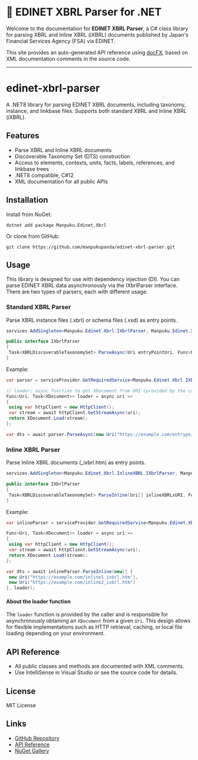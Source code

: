 # 📘 EDINET XBRL Parser for .NET

Welcome to the documentation for **EDINET XBRL Parser**, a C# class library for parsing XBRL and Inline XBRL (iXBRL) documents published by Japan's Financial Services Agency (FSA) via EDINET.

This site provides an auto-generated API reference using [docFX](https://dotnet.github.io/docfx/), based on XML documentation comments in the source code.

---
# edinet-xbrl-parser

A .NET8 library for parsing EDINET XBRL documents, including taxonomy, instance, and linkbase files. Supports both standard XBRL and Inline XBRL (iXBRL).

## Features
- Parse XBRL and Inline XBRL documents
- Discoverable Taxonomy Set (DTS) construction
- Access to elements, contexts, units, facts, labels, references, and linkbase trees
- .NET8 compatible, C#12
- XML documentation for all public APIs

## Installation

Install from NuGet:

```
dotnet add package Manpuku.Edinet.Xbrl
```

Or clone from GitHub:

```
git clone https://github.com/manpukupanda/edinet-xbrl-parser.git
```

## Usage

This library is designed for use with dependency injection (DI). You can parse EDINET XBRL data asynchronously via the IXbrlParser interface. There are two types of parsers, each with different usage.

### Standard XBRL Parser
Parse XBRL instance files (.xbrl) or schema files (.xsd) as entry points.

```csharp
services.AddSingleton<Manpuku.Edinet.Xbrl.IXbrlParser, Manpuku.Edinet.Xbrl.XbrlParser>();
```
```csharp
public interface IXbrlParser
{
 Task<XBRLDiscoverableTaxonomySet> ParseAsync(Uri entryPointUri, Func<Uri, Task<XDocument>> loader);
}
```

Example:
```csharp
var parser = serviceProvider.GetRequiredService<Manpuku.Edinet.Xbrl.IXbrlParser>();

// loader: async function to get XDocument from URI (provided by the caller)
Func<Uri, Task<XDocument>> loader = async uri =>
{
 using var httpClient = new HttpClient();
 var stream = await httpClient.GetStreamAsync(uri);
 return XDocument.Load(stream);
};

var dts = await parser.ParseAsync(new Uri("https://example.com/entrypoint.xbrl"), loader);
```

### Inline XBRL Parser
Parse Inline XBRL documents (_ixbrl.htm) as entry points.

```csharp
services.AddSingleton<Manpuku.Edinet.Xbrl.InlineXBRL.IXbrlParser, Manpuku.Edinet.Xbrl.InlineXBRL.XbrlParser>();
```
```csharp
public interface IXbrlParser
{
 Task<XBRLDiscoverableTaxonomySet> ParseInline(Uri[] inlineXBRLsURI, Func<Uri, Task<XDocument>> loader);
}
```

Example:
```csharp
var inlineParser = serviceProvider.GetRequiredService<Manpuku.Edinet.Xbrl.InlineXBRL.IXbrlParser>();

Func<Uri, Task<XDocument>> loader = async uri =>
{
 using var httpClient = new HttpClient();
 var stream = await httpClient.GetStreamAsync(uri);
 return XDocument.Load(stream);
};

var dts = await inlineParser.ParseInline(new[] {
 new Uri("https://example.com/inline1_ixbrl.htm"),
 new Uri("https://example.com/inline2_ixbrl.htm")
}, loader);
```

#### About the loader function
The `loader` function is provided by the caller and is responsible for asynchronously obtaining an `XDocument` from a given `Uri`. This design allows for flexible implementations such as HTTP retrieval, caching, or local file loading depending on your environment.

## API Reference
- All public classes and methods are documented with XML comments.
- Use IntelliSense in Visual Studio or see the source code for details.

## License

MIT License

## Links
- [GitHub Repository](https://github.com/manpukupanda/edinet-xbrl-parser)
- [API Reference](https://manpukupanda.github.io/edinet-xbrl-parser/index.html)
- [NuGet Gallery](https://www.nuget.org/packages/Manpuku.Edinet.Xbrl)

